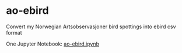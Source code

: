 # ao-ebird
Convert my Norwegian Artsobservasjoner bird spottings into ebird csv format

One Jupyter Notebook: [ao-ebird.ipynb](ao-ebird.ipynb)

